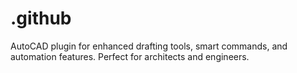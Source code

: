 # .github
AutoCAD plugin for enhanced drafting tools, smart commands, and automation features. Perfect for architects and engineers.
